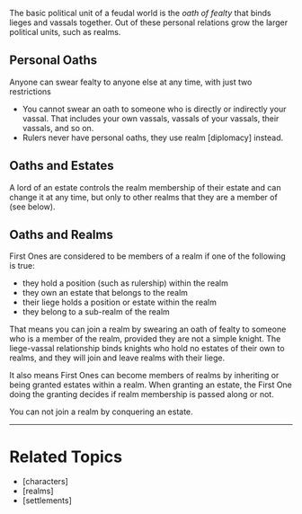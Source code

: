 The basic political unit of a feudal world is the *oath of fealty* that binds lieges and vassals together. Out of these personal relations grow the larger political units, such as realms.


Personal Oaths
--------------
Anyone can swear fealty to anyone else at any time, with just two restrictions

* You cannot swear an oath to someone who is directly or indirectly your vassal. That includes your own vassals, vassals of your vassals, their vassals, and so on.
* Rulers never have personal oaths, they use realm [diplomacy] instead.



Oaths and Estates
-----------------
A lord of an estate controls the realm membership of their estate and can change it at any time, but only to other realms that they are a member of (see below).


Oaths and Realms
----------------
First Ones are considered to be members of a realm if one of the following is true:

* they hold a position (such as rulership) within the realm
* they own an estate that belongs to the realm
* their liege holds a position or estate within the realm
* they belong to a sub-realm of the realm

That means you can join a realm by swearing an oath of fealty to someone who is a member of the realm, provided they are not a simple knight. The liege-vassal relationship binds knights who hold no estates of their own to realms, and they will join and leave realms with their liege.

It also means First Ones can become members of realms by inheriting or being granted estates within a realm. When granting an estate, the First One doing the granting decides if realm membership is passed along or not.

You can not join a realm by conquering an estate.


---

Related Topics
==============
* [characters]
* [realms]
* [settlements]
